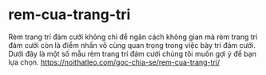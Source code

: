 # rem-cua-trang-tri
Rèm trang trí đám cưới không chỉ để ngăn cách không gian mà rèm trang trí đám cưới còn là điểm nhấn vô cùng quan trọng trong việc bày trí đám cưới. Dưới đây là một số mẫu rèm trang trí đám cưới chúng tôi muốn gợi ý để bạn lựa chọn. https://noithatleo.com/goc-chia-se/rem-cua-trang-tri/
